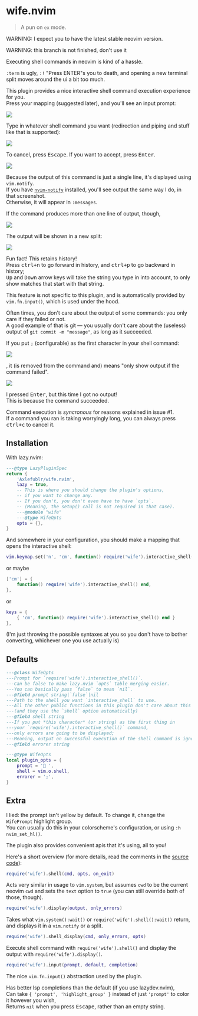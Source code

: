 # wife.nvim

> A pun on `ex` mode.

WARNING: I expect you to have the latest stable neovim version.

WARNING: this branch is not finished, don't use it

Executing shell commands in neovim is kind of a hassle.

`:term` is ugly, `:!` "Press ENTER"s you to death, and opening a new terminal split moves around the ui a bit too much.

This plugin provides a nice interactive shell command execution experience for you. \
Press your mapping (suggested later), and you'll see an input prompt:

![](./img/prompt.png)

Type in whatever shell command you want (redirection and piping and stuff like that is supported):

![](./img/hi.png)

To cancel, press <kbd>Escape</kbd>. If you want to accept, press <kbd>Enter</kbd>.

![](./img/enter.png)

Because the output of this command is just a single line, it's displayed using `vim.notify`. \
If you have [`nvim-notify`](https://github.com/rcarriga/nvim-notify) installed, you'll see output the same way I do, in that screenshot. \
Otherwise, it will appear in `:messages`.

If the command produces more than one line of output, though,

![](./img/lines.png)

The output will be shown in a new split:

![](./img/split.png)

Fun fact! This retains history! \
Press <kbd>ctrl+n</kbd> to go forward in history, and <kbd>ctrl+p</kbd> to go backward in history; \
<kbd>Up</kbd> and <kbd>Down</kbd> arrow keys will take the string you type in into account, to only show matches that start with that string.

This feature is not specific to this plugin, and is automatically provided by `vim.fn.input()`, which is used under the hood.

Often times, you don't care about the output of some commands: you only care if they failed or not. \
A good example of that is git — you usually don't care about the (useless) output of `git commit -m "message"`, as long as it succeeded.

If you put `;` (configurable) as the first character in your shell command:

![](./img/semicolon.png)

, it (is removed from the command and) means "only show output if the command failed".

![](./img/failed.png)

I pressed <kbd>Enter</kbd>, but this time I got no output! \
This is because the command succeeded.

Command execution is *syncronous* for reasons explained in issue #1. \
If a command you ran is taking worryingly long, you can always press <kbd>ctrl+c</kbd> to cancel it.

## Installation

With lazy.nvim:
```lua
---@type LazyPluginSpec
return {
    'Axlefublr/wife.nvim',
    lazy = true,
    -- This is where you should change the plugin's options,
    -- if you want to change any.
    -- If you don't, you don't even have to have `opts`.
    -- (Meaning, the setup() call is not required in that case).
    ---@module "wife"
    ---@type WifeOpts
    opts = {},
}
```

And somewhere in your configuration, you should make a mapping that opens the interactive shell:

```lua
vim.keymap.set('n', 'cm', function() require('wife').interactive_shell() end)
```

or maybe

```lua
['cm'] = {
    function() require('wife').interactive_shell() end,
},
```

or

```lua
keys = {
    { 'cm', function() require('wife').interactive_shell() end }
},
```

(I'm just throwing the possible syntaxes at you so you don't have to bother converting, whichever one you use actually is)

## Defaults

```lua
---@class WifeOpts
---Prompt for `require('wife').interactive_shell()`.
---Can be false to make lazy.nvim `opts` table merging easier.
---You can basically pass `false` to mean `nil`.
---@field prompt string|`false`|nil
---Path to the shell you want `interactive_shell` to use.
---All the other public functions in this plugin don't care about this option.
---(and they use the `shell` option automatically)
---@field shell string
---If you put *this character* (or string) as the first thing in
---your `require('wife').interactive_shell()` command,
---only errors are going to be displayed;
---Meaning, output on successful execution of the shell command is ignored.
---@field errorer string

---@type WifeOpts
local plugin_opts = {
    prompt = '󱕅 ',
    shell = vim.o.shell,
    errorer = ';',
}
```

## Extra

I lied: the prompt isn't yellow by default. To change it, change the `WifePrompt` highlight group. \
You can usually do this in your colorscheme's configuration, or using `:h nvim_set_hl()`.

The plugin also provides convenient apis that it's using, all to you!

Here's a short overview (for more details, read the comments in the [source code](./lua/wife/init.lua)):

```lua
require('wife').shell(cmd, opts, on_exit)
```

Acts very similar in usage to `vim.system`, but assumes `cwd` to be the current neovim `cwd` and sets the `text` option to `true` (you can still override both of those, though).

```lua
require('wife').display(output, only_errors)
```

Takes what `vim.system():wait()` or `require('wife').shell():wait()` return, and displays it in a `vim.notify` or a split.

```lua
require('wife').shell_display(cmd, only_errors, opts)
```

Execute shell command with `require('wife').shell()` and display the output with `require('wife').display()`.

```lua
require('wife').input(prompt, default, completion)
```

The nice `vim.fn.input()` abstraction used by the plugin.

Has better lsp completions than the default (if you use lazydev.nvim), \
Can take `{ 'prompt', 'highlight_group' }` instead of just `'prompt'` to color it however you wish, \
Returns `nil` when you press <kbd>Escape</kbd>, rather than an empty string.
